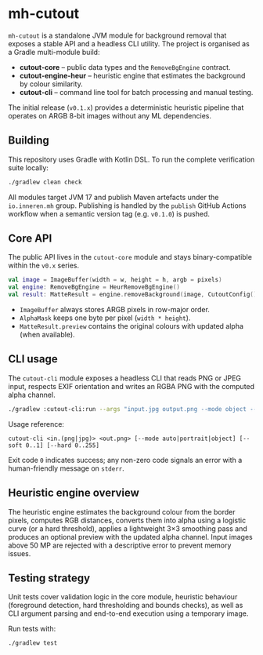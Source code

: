 # mh-cutout

`mh-cutout` is a standalone JVM module for background removal that exposes a stable API and a headless CLI utility. The project is organised as a Gradle multi-module build:

- **cutout-core** – public data types and the `RemoveBgEngine` contract.
- **cutout-engine-heur** – heuristic engine that estimates the background by colour similarity.
- **cutout-cli** – command line tool for batch processing and manual testing.

The initial release (`v0.1.x`) provides a deterministic heuristic pipeline that operates on ARGB 8-bit images without any ML dependencies.

## Building

This repository uses Gradle with Kotlin DSL. To run the complete verification suite locally:

```bash
./gradlew clean check
```

All modules target JVM 17 and publish Maven artefacts under the `io.inneren.mh` group. Publishing is handled by the `publish` GitHub Actions workflow when a semantic version tag (e.g. `v0.1.0`) is pushed.

## Core API

The public API lives in the `cutout-core` module and stays binary-compatible within the `v0.x` series.

```kotlin
val image = ImageBuffer(width = w, height = h, argb = pixels)
val engine: RemoveBgEngine = HeurRemoveBgEngine()
val result: MatteResult = engine.removeBackground(image, CutoutConfig())
```

- `ImageBuffer` always stores ARGB pixels in row-major order.
- `AlphaMask` keeps one byte per pixel (`width * height`).
- `MatteResult.preview` contains the original colours with updated alpha (when available).

## CLI usage

The `cutout-cli` module exposes a headless CLI that reads PNG or JPEG input, respects EXIF orientation and writes an RGBA PNG with the computed alpha channel.

```bash
./gradlew :cutout-cli:run --args "input.jpg output.png --mode object --soft 0.25"
```

Usage reference:

```
cutout-cli <in.(png|jpg)> <out.png> [--mode auto|portrait|object] [--soft 0..1] [--hard 0..255]
```

Exit code `0` indicates success; any non-zero code signals an error with a human-friendly message on `stderr`.

## Heuristic engine overview

The heuristic engine estimates the background colour from the border pixels, computes RGB distances, converts them into alpha using a logistic curve (or a hard threshold), applies a lightweight 3×3 smoothing pass and produces an optional preview with the updated alpha channel. Input images above 50 MP are rejected with a descriptive error to prevent memory issues.

## Testing strategy

Unit tests cover validation logic in the core module, heuristic behaviour (foreground detection, hard thresholding and bounds checks), as well as CLI argument parsing and end-to-end execution using a temporary image.

Run tests with:

```bash
./gradlew test
```

